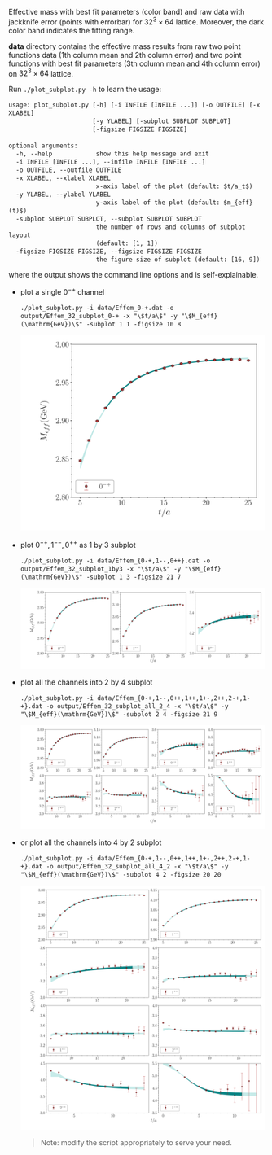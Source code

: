 Effective mass with best fit parameters (color band) and raw data with jackknife error (points with errorbar) for $32^3\times 64$ lattice.
Moreover, the dark color band indicates the fitting range.

**data** directory contains the effective mass results from raw two point functions data 
(1th column mean and 2th column error) and two point functions with best fit parameters (3th column mean and 4th column error) on
$32^3\times64$ lattice.

Run `./plot_subplot.py -h` to learn the usage:
```
usage: plot_subplot.py [-h] [-i INFILE [INFILE ...]] [-o OUTFILE] [-x XLABEL]
                       [-y YLABEL] [-subplot SUBPLOT SUBPLOT]
                       [-figsize FIGSIZE FIGSIZE]

optional arguments:
  -h, --help            show this help message and exit
  -i INFILE [INFILE ...], --infile INFILE [INFILE ...]
  -o OUTFILE, --outfile OUTFILE
  -x XLABEL, --xlabel XLABEL
                        x-axis label of the plot (default: $t/a_t$)
  -y YLABEL, --ylabel YLABEL
                        y-axis label of the plot (default: $m_{eff}(t)$)
  -subplot SUBPLOT SUBPLOT, --subplot SUBPLOT SUBPLOT
                        the number of rows and columns of subplot layout
                        (default: [1, 1])
  -figsize FIGSIZE FIGSIZE, --figsize FIGSIZE FIGSIZE
                        the figure size of subplot (default: [16, 9])
```
where the output shows the command line options and is self-explainable.

- plot a single $0^{-+}$ channel
  ```
  ./plot_subplot.py -i data/Effem_0-+.dat -o output/Effem_32_subplot_0-+ -x "\$t/a\$" -y "\$M_{eff}(\mathrm{GeV})\$" -subplot 1 1 -figsize 10 8
  ```
  ![Effem0-+](output/Effem_32_subplot_0-+.png)
- plot $0^{-+}, 1^{--}, 0^{++}$ as 1 by 3 subplot
  ```
  ./plot_subplot.py -i data/Effem_{0-+,1--,0++}.dat -o output/Effem_32_subplot_1by3 -x "\$t/a\$" -y "\$M_{eff}(\mathrm{GeV})\$" -subplot 1 3 -figsize 21 7
  ```
  ![Effem1by3](output/Effem_32_subplot_1by3.png)
- plot all the channels into 2 by 4 subplot
  ```
  ./plot_subplot.py -i data/Effem_{0-+,1--,0++,1++,1+-,2++,2-+,1-+}.dat -o output/Effem_32_subplot_all_2_4 -x "\$t/a\$" -y "\$M_{eff}(\mathrm{GeV})\$" -subplot 2 4 -figsize 21 9
  ```
  ![Effemall2by4](output/Effem_32_subplot_all_2_4.png)
- or plot all the channels into 4 by 2 subplot
  ```
  ./plot_subplot.py -i data/Effem_{0-+,1--,0++,1++,1+-,2++,2-+,1-+}.dat -o output/Effem_32_subplot_all_4_2 -x "\$t/a\$" -y "\$M_{eff}(\mathrm{GeV})\$" -subplot 4 2 -figsize 20 20
  ```
  ![Effemall4by2](output/Effem_32_subplot_all_4_2.png)

  > Note: modify the script appropriately to serve your need.